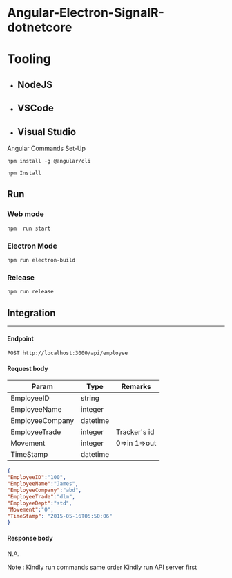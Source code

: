 ﻿# Angular-Electron-SignalR-dotnetcore
 # Tooling 
   - ##  NodeJS 
   - ##  VSCode 
   - ## Visual Studio 

Angular Commands 
Set-Up

`npm install -g @angular/cli`

`npm Install` 
## Run 
### Web mode 
`npm  run start` 

### Electron Mode 
`npm run electron-build` 

### Release 
`npm run release`
## Integration 
---

#### Endpoint
``` http
POST http://localhost:3000/api/employee
```

#### Request body
| Param | Type | Remarks |
| --- | --- | --- |
| EmployeeID | string |  |
| EmployeeName | integer | |
| EmployeeCompany | datetime|  |
| EmployeeTrade | integer | Tracker's id  |
| Movement | integer | 0=>in 1=>out  |
| TimeStamp | datetime |   |
```json
{
"EmployeeID":"100",
"EmployeeName":"James",
"EmployeeCompany":"abd",
"EmployeeTrade":"dlm",
"EmployeeDept":"std",
"Movement":"0",
"TimeStamp": "2015-05-16T05:50:06"
}
```
#### Response body
N.A.




Note :
Kindly run commands same order 
Kindly run API server first

